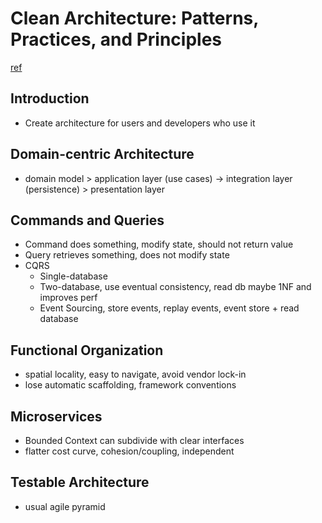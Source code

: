 # Clean Architecture: Patterns, Practices, and Principles
[ref](https://www.pluralsight.com/courses/clean-architecture-patterns-practices-principles)

## Introduction
- Create architecture for users and developers who use it

## Domain-centric Architecture
- domain model > application layer (use cases) -> integration layer (persistence) > presentation layer

## Commands and Queries
- Command does something, modify state, should not return value
- Query retrieves something, does not modify state
- CQRS
    * Single-database
    * Two-database, use eventual consistency, read db maybe 1NF and improves perf
    * Event Sourcing, store events, replay events, event store + read database

## Functional Organization
- spatial locality, easy to navigate, avoid vendor lock-in
- lose automatic scaffolding, framework conventions

## Microservices
- Bounded Context can subdivide with clear interfaces 
- flatter cost curve, cohesion/coupling, independent

## Testable Architecture
- usual agile pyramid